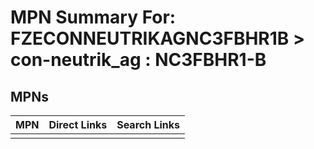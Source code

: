 



# MPN Summary For: FZECONNEUTRIKAGNC3FBHR1B > con-neutrik_ag : NC3FBHR1-B

## MPNs
  

|MPN|Direct Links|Search Links|
| :--- | :--- | :--- |
||||
